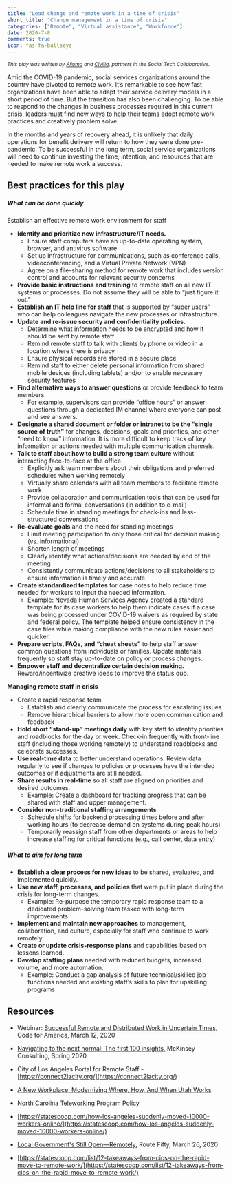 ```yaml
---
title: "Lead change and remote work in a time of crisis"
short_title: "Change management in a time of crisis"
categories: ["Remote", "Virtual assistance", "Workforce"]
date: 2020-7-8
comments: true
icon: fas fa-bullseye
---
```


<small><i>This play was written by [Alluma](https://www.alluma.org) and [Civilla](https://www.civilla.com), partners in the Social Tech Collaborative.</i></small>

Amid the COVID-19 pandemic, social services organizations around the country have pivoted to remote work. It’s remarkable to see how fast organizations have been able to adapt their service delivery models in a short period of time. But the transition has also been challenging. To be able to respond to the changes in business processes required in this current crisis, leaders must find new ways to help their teams adopt remote work practices and creatively problem solve.

In the months and years of recovery ahead, it is unlikely that daily operations for benefit delivery will return to how they were done pre-pandemic. To be successful in the long term, social service organizations will need to continue investing the time, intention, and resources that are needed to make remote work a success.

## Best practices for this play
##### What can be done quickly

Establish an effective remote work environment for staff
*   **Identify and prioritize new infrastructure/IT needs.**
    *   Ensure staff computers have an up-to-date operating system, browser, and antivirus software
    *   Set up infrastructure for communications, such as conference calls, videoconferencing, and a Virtual Private Network (VPN)
    *   Agree on a file-sharing method for remote work that includes version control and accounts for relevant security concerns
*   **Provide basic instructions and training** to remote staff on all new IT systems or processes. Do not assume they will be able to “just figure it out.”
*   **Establish an IT help line for staff** that is supported by “super users” who can help colleagues navigate the new processes or infrastructure.
*   **Update and re-issue security and confidentiality policies.**
    *   Determine what information needs to be encrypted and how it should be sent by remote staff
    *   Remind remote staff to talk with clients by phone or video in a location where there is privacy
    *   Ensure physical records are stored in a secure place
    *   Remind staff to either delete personal information from shared mobile devices (including tablets) and/or to enable necessary security features
*   **Find alternative ways to answer questions** or provide feedback to team members. 
    *   For example, supervisors can provide “office hours” or answer questions through a dedicated IM channel where everyone can post and see answers.
*  **Designate a shared document or folder or intranet to be the “single source of truth”** for changes, decisions, goals and priorities, and other “need to know” information. It is more difficult to keep track of key information or actions needed with multiple communication channels.
*   **Talk to staff about how to build a strong team culture** without interacting face-to-face at the office.
    *   Explicitly ask team members about their obligations and preferred schedules when working remotely
    *   Virtually share calendars with all team members to facilitate remote work
    *   Provide collaboration and communication tools that can be used for informal and formal conversations (in addition to e-mail)
    *   Schedule time in standing meetings for check-ins and less-structured conversations
*   **Re-evaluate goals** and the need for standing meetings
    *   Limit meeting participation to only those critical for decision making (vs. informational)
    *   Shorten length of meetings
    *   Clearly identify what actions/decisions are needed by end of the meeting
    *   Consistently communicate actions/decisions to all stakeholders to ensure information is timely and accurate.
*   **Create standardized templates** for case notes to help reduce time needed for workers to input the needed information.
    *   Example: Nevada Human Services Agency created a standard template for its case workers to help them indicate cases if a case was being processed under COVID-19 waivers as required by state and federal policy. The template helped ensure consistency in the case files while making compliance with the new rules easier and quicker.
*   **Prepare scripts, FAQs, and “cheat sheets”** to help staff answer common questions from individuals or families. Update materials frequently so staff stay up-to-date on policy or process changes.
*   **Empower staff and decentralize certain decision making.** Reward/incentivize creative ideas to improve the status quo.

**Managing remote staff in crisis**
*   Create a rapid response team
    *   Establish and clearly communicate the process for escalating issues
    *   Remove hierarchical barriers to allow more open communication and feedback
*   **Hold short “stand-up” meetings daily** with key staff to identify priorities and roadblocks for the day or week. Check-in frequently with front-line staff (including those working remotely) to understand roadblocks and celebrate successes.
*   **Use real-time data** to better understand operations. Review data regularly to see if changes to policies or processes have the intended outcomes or if adjustments are still needed.
*   **Share results in real-time** so all staff are aligned on priorities and desired outcomes.
    *   Example: Create a dashboard for tracking progress that can be shared with staff and upper management.
*   **Consider non-traditional staffing arrangements**
    *   Schedule shifts for backend processing times before and after working hours (to decrease demand on systems during peak hours)
    *   Temporarily reassign staff from other departments or areas to help increase staffing for critical functions (e.g., call center, data entry)

##### What to aim for long term

*   **Establish a clear process for new ideas** to be shared, evaluated, and implemented quickly.
*   **Use new staff, processes, and policies** that were put in place during the crisis for long-term changes. 
    *   Example: Re-purpose the temporary rapid response team to a dedicated problem-solving team tasked with long-term improvements
*   **Implement and maintain new approaches** to management, collaboration, and culture, especially for staff who continue to work remotely.
*   **Create or update crisis-response plans** and capabilities based on lessons learned.    
*   **Develop staffing plans** needed with reduced budgets, increased volume, and more automation.
    *   Example: Conduct a gap analysis of future technical/skilled job functions needed and existing staff’s skills to plan for upskilling programs

## Resources 

*   Webinar: [Successful Remote and Distributed Work in Uncertain Times,](https://www.youtube.com/watch?v=UtLSb1qfWEs) Code for America, March 12, 2020

*   [Navigating to the next normal: The first 100 insights,](https://www.mckinsey.com/featured-insights/coronavirus-leading-through-the-crisis/navigating-to-the-next-normal-the-first-100-insights) McKinsey Consulting, Spring 2020
*   City of Los Angeles Portal for Remote Staff - [https://connect2lacity.org/](https://connect2lacity.org/)
*   [A New Workplace: Modernizing Where, How, And When Utah Works](https://gomb.utah.gov/a-new-workplace-modernizing-where-how-and-when-utah-works/)
*   [North Carolina Teleworking Program Policy](https://oshr.nc.gov/policies-forms/employment-records/teleworking-program-policy)  
*   [https://statescoop.com/how-los-angeles-suddenly-moved-10000-workers-online/](https://statescoop.com/how-los-angeles-suddenly-moved-10000-workers-online/)
*   [Local Government's Still Open—Remotely](https://www.routefifty.com/management/2020/03/local-governments-still-open-telework/164141/), Route Fifty, March 26, 2020
*   [https://statescoop.com/list/12-takeaways-from-cios-on-the-rapid-move-to-remote-work/](https://statescoop.com/list/12-takeaways-from-cios-on-the-rapid-move-to-remote-work/)
